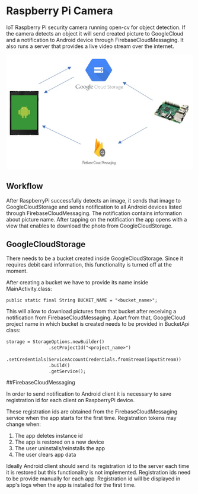 # Raspberry Pi Camera
IoT Raspberry Pi security camera running open-cv for object detection. If the camera detects an object it will send created picture to GoogleCloud and a notification to Android device through FirebaseCloudMessaging. It also runs a server that provides a live video stream over the internet.

![Scheme](images/system_architecture.jpg)



## Workflow

After RaspberryPi successfully detects an image, it sends that image to GoogleCloudStorage and sends notification to all Android devices listed through FirebaseCloudMessaging. The notification contains information about picture name. After tapping on the notification the app opens with a view that enables to download the photo from GoogleCloudStorage.


## GoogleCloudStorage

There needs to be a bucket created inside GoogleCloudStorage. Since it requires debit card information, this functionality is turned off at the moment.

After creating a bucket we have to provide its name inside MainActivity.class:
```
public static final String BUCKET_NAME = "<bucket_name>";
```

This will allow to download pictures from that bucket after receiving a notification from FirebaseCloudMessaging.
Apart from that, GoogleCloud project name in which bucket is created needs to be provided in BucketApi class:

```
storage = StorageOptions.newBuilder()
                .setProjectId("<project_name>")
                .setCredentials(ServiceAccountCredentials.fromStream(inputStream))
                .build()
                .getService();
```

##FirebaseCloudMessaging

In order to send notification to Android client it is necessary to save registration id for each client on RaspberryPi device.

These registration ids are obtained from the FirebaseCloudMessaging service when the app starts for the first time. Registration tokens may change when:

 1. The app deletes instance id 
 2. The app is restored on a new device 
 3. The user uninstalls/reinstalls the app 
 4. The user clears app data

Ideally Android client should send its registration id to the server each time it is restored but this functionality is not implemented. Registration ids need to be provide manually for each app. Registration id will be displayed in app's logs when the app is installed for the first time.